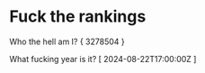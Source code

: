 # Fuck the rankings

Who the hell am I?
{ 3278504 }

What fucking year is it?
[ 2024-08-22T17:00:00Z ]
